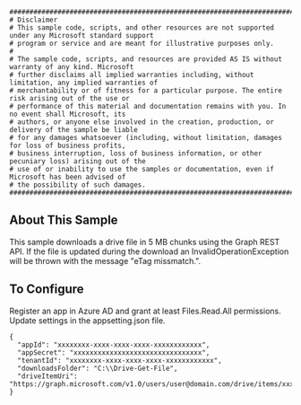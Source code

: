 ```
##########################################################################################################
# Disclaimer
# This sample code, scripts, and other resources are not supported under any Microsoft standard support 
# program or service and are meant for illustrative purposes only.
#
# The sample code, scripts, and resources are provided AS IS without warranty of any kind. Microsoft 
# further disclaims all implied warranties including, without limitation, any implied warranties of 
# merchantability or of fitness for a particular purpose. The entire risk arising out of the use or 
# performance of this material and documentation remains with you. In no event shall Microsoft, its 
# authors, or anyone else involved in the creation, production, or delivery of the sample be liable 
# for any damages whatsoever (including, without limitation, damages for loss of business profits, 
# business interruption, loss of business information, or other pecuniary loss) arising out of the 
# use of or inability to use the samples or documentation, even if Microsoft has been advised of 
# the possibility of such damages.
##########################################################################################################
```
 
 ## About This Sample

This sample downloads a drive file in 5 MB chunks using the Graph REST API. If the file is updated during the download an InvalidOperationException will be thrown with the message "eTag missmatch.".

## To Configure

Register an app in Azure AD and grant at least Files.Read.All permissions.
Update settings in the appsetting.json file.

```
{
  "appId": "xxxxxxxx-xxxx-xxxx-xxxx-xxxxxxxxxxxx",
  "appSecret": "xxxxxxxxxxxxxxxxxxxxxxxxxxxxxxxx",
  "tenantId": "xxxxxxxx-xxxx-xxxx-xxxx-xxxxxxxxxxxx",
  "downloadsFolder": "C:\\Drive-Get-File",
  "driveItemUri": "https://graph.microsoft.com/v1.0/users/user@domain.com/drive/items/xxxxxxxxxxxxxxxxxxxxxxxxxxxxxxxxxx"
}
```
